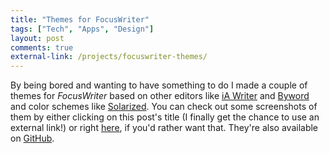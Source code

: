 ```yaml
---
title: "Themes for FocusWriter"
tags: ["Tech", "Apps", "Design"]
layout: post
comments: true
external-link: /projects/focuswriter-themes/
---
```


By being bored and wanting to have something to do I made a couple of themes for *FocusWriter* based on other editors like [iA Writer](http://www.iawriter.com/ "iA Writer") and [Byword](http://bywordapp.com/ "Byword") and color schemes like [Solarized](http://ethanschoonover.com/solarized "Solarized"). You can check out some screenshots of them by either clicking on this post's title (I finally get the chance to use an external link!) or right [here](/projects/focuswriter-themes/ "FocusWriter Themes"), if you'd rather want that. They're also available on [GitHub](https://github.com/gummesson/focuswriter-themes "FocusWriter Themes on GitHub").
